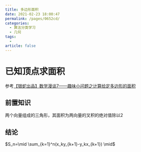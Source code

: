 ```yaml
---
title: 多边形面积
date: 2021-02-23 18:00:47
permalink: /pages/0652cd/
categories: 
  - 算法分类学习
  - 几何
tags: 
  - 
article: false
---
```





# 已知顶点求面积

参考[【银蛇出品】数学漫谈7——趣味小问题之计算给定多边形的面积](https://www.bilibili.com/read/cv5325986/)



## 前置知识

两个向量组成的三角形，其面积为两向量的叉积的绝对值除以2



## 结论

$S_n=\mid \sum_{k=1}^n(x_ky_{k+1}-y_kx_{k+1}) \mid$







